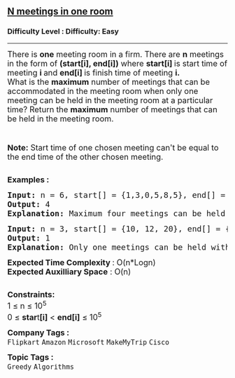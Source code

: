 <h2><a href="https://www.geeksforgeeks.org/problems/n-meetings-in-one-room-1587115620/0">N meetings in one room</a></h2><h3>Difficulty Level : Difficulty: Easy</h3><hr><div class="problems_problem_content__Xm_eO"><p><span style="font-size: 18px;">There is <strong>one</strong> meeting room in a firm. There are <strong>n</strong> meetings in the form of <strong>(start[i], end[i])</strong> where <strong>start[i]&nbsp;</strong>is start time of meeting <strong>i </strong>and <strong>end[i] </strong>is finish time of meeting <strong>i.</strong><br>What is the <strong>maximum</strong> number of meetings that can be accommodated in the meeting room when only one meeting can be held in the meeting room at a particular time? </span><span style="font-size: 18px;">Return the <strong>maximum</strong>&nbsp;number of meetings that can be held in the meeting room.</span></p>
<p>&nbsp;</p>
<p><span style="font-size: 18px;"><strong>Note:</strong>&nbsp;Start time of one chosen meeting can't be equal to the end time of the other chosen meeting.</span></p>
<p><br><span style="font-size: 18px;"><strong>Examples :</strong></span></p>
<pre><span style="font-size: 18px;"><strong>Input: </strong>n = 6, start[] = {1,3,0,5,8,5}, end[] =  {2,4,6,7,9,9}
<strong>Output: </strong>4<strong>
Explanation: </strong>Maximum four meetings can be held with given start and end timings.</span> <span style="font-size: 18px;">The meetings are - (1, 2),(3, 4), (5,7) and (8,9)</span>
</pre>
<pre><span style="font-size: 18px;"><strong>Input: </strong>n = 3, start[] = {10, 12, 20}, end[] = {20, 25, 30}
<strong>Output: </strong>1<strong>
Explanation: </strong>Only one meetings can be held with given start and end timings.</span></pre>
<p><span style="font-size: 18px;"><strong>Expected Time Complexity </strong>: O(n*Logn)</span><br><span style="font-size: 18px;"><strong>Expected Auxilliary Space</strong> : O(n)</span></p>
<p><br><span style="font-size: 18px;"><strong>Constraints:</strong></span><br><span style="font-size: 18px;">1 ≤ n ≤ 10<sup>5</sup></span><br><span style="font-size: 18px;">0 ≤ <strong>star</strong>t<strong>[i]</strong> &lt; <strong>end[i]</strong>&nbsp;≤ 10<sup>5</sup></span></p></div><p><span style=font-size:18px><strong>Company Tags : </strong><br><code>Flipkart</code>&nbsp;<code>Amazon</code>&nbsp;<code>Microsoft</code>&nbsp;<code>MakeMyTrip</code>&nbsp;<code>Cisco</code>&nbsp;<br><p><span style=font-size:18px><strong>Topic Tags : </strong><br><code>Greedy</code>&nbsp;<code>Algorithms</code>&nbsp;